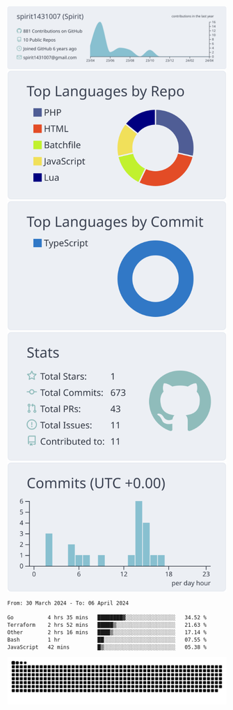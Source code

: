 [![](https://raw.githubusercontent.com/spirit1431007/spirit1431007/master/profile-summary-card-output/nord_bright/0-profile-details.svg)](https://git.io/spiritx)
[![](https://raw.githubusercontent.com/spirit1431007/spirit1431007/master/profile-summary-card-output/nord_bright/1-repos-per-language.svg)](https://git.io/spiritx) [![](https://raw.githubusercontent.com/spirit1431007/spirit1431007/master/profile-summary-card-output/nord_bright/2-most-commit-language.svg)](https://git.io/spiritx)
[![](https://raw.githubusercontent.com/spirit1431007/spirit1431007/master/profile-summary-card-output/nord_bright/3-stats.svg)](https://git.io/spiritx) [![](https://raw.githubusercontent.com/spirit1431007/spirit1431007/master/profile-summary-card-output/nord_bright/4-productive-time.svg)](https://git.io/spiritx)

<!--START_SECTION:waka-->

```txt
From: 30 March 2024 - To: 06 April 2024

Go           4 hrs 35 mins   ████████▓░░░░░░░░░░░░░░░░   34.52 %
Terraform    2 hrs 52 mins   █████▒░░░░░░░░░░░░░░░░░░░   21.63 %
Other        2 hrs 16 mins   ████▒░░░░░░░░░░░░░░░░░░░░   17.14 %
Bash         1 hr            ██░░░░░░░░░░░░░░░░░░░░░░░   07.55 %
JavaScript   42 mins         █▒░░░░░░░░░░░░░░░░░░░░░░░   05.38 %
```

<!--END_SECTION:waka-->

![contribution](https://github.com/spirit1431007/spirit1431007/blob/output/github-contribution-grid-snake.svg)
